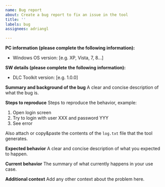 ```yaml
---
name: Bug report
about: Create a bug report to fix an issue in the tool
title: ''
labels: bug
assignees: adriangl

---
```

**PC information (please complete the following information):**
- Windows OS version: [e.g. XP, Vista, 7, 8...]

**SW details (please complete the following information):**
- DLC Toolkit version: [e.g. 1.0.0]

**Summary and background of the bug**
A clear and concise description of what the bug is.

**Steps to reproduce**
Steps to reproduce the behavior, example:
1. Open login screen
2. Try to login with user XXX and password YYY
3. See error

Also attach or copy&paste the contents of the `log.txt` file that the tool generates.

**Expected behavior**
A clear and concise description of what you expected to happen.

**Current behavior**
The summary of what currently happens in your use case.

**Additional context**
Add any other context about the problem here.